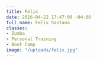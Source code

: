 ```yaml
---
title: Felix
date: 2016-04-22 17:47:00 -04:00
full_name: Felix Santana
classes:
- Zumba
- Personal Training
- Boot Camp
image: "/uploads/felix.jpg"
---
```



